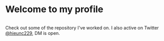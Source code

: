# Welcome to my profile

<img alt="Gum Pixels" src="https://lsn.gumanalytics.com/images/Zl-KeqBU7j/pixels.png" width="0" height="0" />

Check out some of the repository I've worked on. I also active on Twitter [@hieunc229](https://twitter.com/hieunc229), DM is open.
